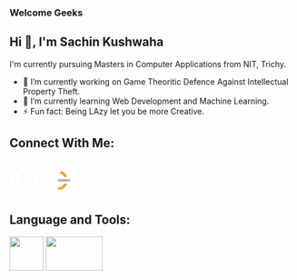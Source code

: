 ### Welcome Geeks
## Hi 👋, I'm Sachin Kushwaha
I'm currently pursuing Masters in Computer Applications from NIT, Trichy.
- 🔭 I’m currently working on Game Theoritic Defence Against Intellectual Property Theft.
- 🌱 I’m currently learning Web Development and Machine Learning.
- ⚡ Fun fact: Being LAzy let you be more Creative.

## Connect With Me:
[<img src="https://github.com/Sachin-Kushwaha1/CV/blob/main/linkedinwt.png" width="60" height="60">](https://www.linkedin.com/in/sachin-kumar-a7110a183/)
[<img src="https://github.com/Sachin-Kushwaha1/CV/blob/main/LeetCode.png" width="50" height="50">](https://leetcode.com/Sachin_Kushwaha/)

## Language and Tools:
[<img src="https://upload.wikimedia.org/wikipedia/commons/thumb/1/18/ISO_C%2B%2B_Logo.svg/459px-ISO_C%2B%2B_Logo.svg.png" width="60" height="60">](https://cplusplus.com/)
[<img src="https://www.python.org/static/img/python-logo@2x.png" width="100" height="60">](https://www.python.org/)

